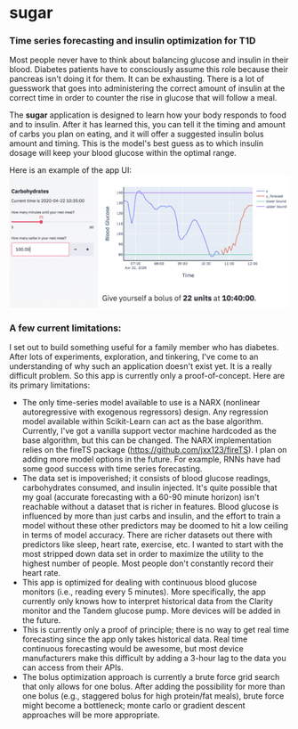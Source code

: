 # sugar
### Time series forecasting and insulin optimization for T1D

Most people never have to think about balancing glucose and insulin in their blood. Diabetes patients have to consciously assume this role because their pancreas isn't doing it for them. It can be exhausting. There is a lot of guesswork that goes into administering the correct amount of insulin at the correct time in order to counter the rise in glucose that will follow a meal.

The **sugar** application is designed to learn how your body responds to food and to insulin. After it has learned this, you can tell it the timing and amount of carbs you plan on eating, and it will offer a suggested insulin bolus amount and timing. This is the model's best guess as to which insulin dosage will keep your blood glucose within the optimal range. 

Here is an example of the app UI:
![Optimization example](./src/images/optim_example.png)

### A few current limitations:
I set out to build something useful for a family member who has diabetes. After lots of experiments, exploration, and tinkering, I've come to an understanding of why such an application doesn't exist yet. It is a really difficult problem. So this app is currently only a proof-of-concept. Here are its primary limitations:
 * The only time-series model available to use is a NARX (nonlinear autoregressive with exogenous regressors) design. Any regression model available within Scikit-Learn can act as the base algorithm. Currently, I've got a vanilla support vector machine hardcoded as the base algorithm, but this can be changed. The NARX implementation relies on the fireTS package (https://github.com/jxx123/fireTS). I plan on adding more model options in the future. For example, RNNs have had some good success with time series forecasting. 
 * The data set is impoverished; it consists of blood glucose readings, carbohydrates consumed, and insulin injected. It's quite possible that my goal (accurate forecasting with a 60-90 minute horizon) isn't reachable without a dataset that is richer in features. Blood glucose is influenced by more than just carbs and insulin, and the effort to train a model without these other predictors may be doomed to hit a low ceiling in terms of model accuracy. There are richer datasets out there with predictors like sleep, heart rate, exercise, etc. I wanted to start with the most stripped down data set in order to maximize the utility to the highest number of people. Most people don't constantly record their heart rate.
 * This app is optimized for dealing with continuous blood glucose monitors (i.e., reading every 5 minutes). More specifically, the app currently only knows how to interpret historical data from the Clarity monitor and the Tandem glucose pump. More devices will be added in the future. 
 * This is currently only a proof of principle; there is no way to get real time forecasting since the app only takes historical data. Real time continuous forecasting would be awesome, but most device manufacturers make this difficult by adding a 3-hour lag to the data you can access from their APIs.  
 * The bolus optimization approach is currently a brute force grid search that only allows for one bolus. After adding the possibility for more than one bolus (e.g., staggered bolus for high protein/fat meals), brute force might become a bottleneck; monte carlo or gradient descent approaches will be more appropriate. 
